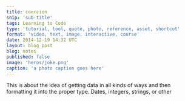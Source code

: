 ```yaml
---
title: coercion
snip: 'sub-title'
tags: Learning to Code
type: 'tutorial, tool, quote, photo, reference, asset, shortcut'
format: 'video, text, image, interactive, course'
date: 2014-12-19 14:32 UTC
layout: blog_post
blog: notes
published: false
image: 'heros/joke.png'
caption: 'a photo caption goes here'
---
```


This is about the idea of getting data in all kinds of ways and then formatting it into the proper type. Dates, integers, strings, or other
